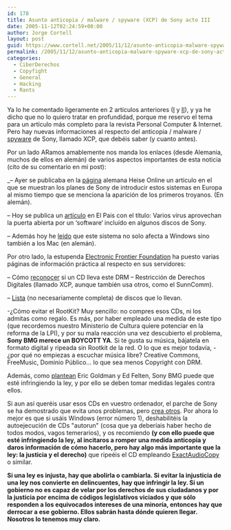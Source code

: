 ```yaml
---
id: 178
title: Asunto anticopia / malware / spyware (XCP) de Sony acto III
date: 2005-11-12T02:24:59+00:00
author: Jorge Cortell
layout: post
guid: https://www.cortell.net/2005/11/12/asunto-anticopia-malware-spyware-xcp-de-sony-acto-iii/
permalink: /2005/11/12/asunto-anticopia-malware-spyware-xcp-de-sony-acto-iii/
categories:
  - CiberDerechos
  - Copyfight
  - General
  - Hacking
  - Rants
---
```

Ya lo he comentado ligeramente en 2 artí­culos anteriores ([I](https://www.cortell.net/2005/11/02/noticias-que-no-vereis-en-el-telediario/) y [II](https://www.cortell.net/2005/11/04/asunto-anticopia-malware-de-sony-acto-ii/)), y ya he dicho que no lo quiero tratar en profundidad, porque me reservo el tema para un artí­culo más completo para la revista Personal Computer & Internet. Pero hay nuevas informaciones al respecto del anticopia / malware / [spyware](https://news.com.com/Antivirus+firms+target+Sony+copy+protection/2100-1029_3-5942265.html?part=rss&tag=5942265&subj=news) de Sony, llamado XCP, que debéis saber (y cuanto antes).

Por un lado ARamos amablemente nos manda los enlaces (desde Alemania, muchos de ellos en alemán) de varios aspectos importantes de esta noticia (cito de su comentario en mi post):

_– Ayer se publicaba en la [página](https://www.heise.de/newsticker/meldung/66007) alemana Heise Online un articulo en el que se muestran los planes de Sony de introducir estos sistemas en Europa al mismo tiempo que se menciona la aparición de los primeros troyanos. (En alemán).</p> 

– Hoy se publica un [artí­culo](https://www.elpais.es/articulo/elpportec/20051111elpepunet_1/Tes) en El Pais con el tí­tulo: Varios virus aprovechan la puerta abierta por un ‘software‘ incluí­do en algunos discos de Sony.

– Además hoy he [leido](https://www.heise.de/newsticker/meldung/66044) que este sistema no solo afecta a Windows sino también a los Mac (en alemán).</em>

Por otro lado, la estupenda [Electronic Frontier Foundation](https://www.eff.org) ha puesto varias páginas de información práctica al respecto en sus servidores:

– Cómo [reconocer](https://www.eff.org/IP/DRM/Sony-BMG/) si un CD lleva este DRM – Restricción de Derechos Digitales (llamado XCP, aunque también usa otros, como el SunnComm).

– [Lista](https://www.eff.org/deeplinks/archives/004144.php) (no necesariamente completa) de discos que lo llevan.

-¿Cómo evitar el RootKit? Muy sencillo: no compres esos CDs, ni los admitas como regalo. Es más, por haber empleado una medida de este tipo (que recordemos nuestro Ministerio de Cultura quiere potenciar en la reforma de la LPI), y por su mala reacción una vez descubierto el problema, **Sony BMG merece un BOYCOTT YA**. Si te gusta su música, bájatela en formato digital y ripeada sin Rootkit de la red. O lo que es mejor todaví­a, -¿por qué no empiezas a escuchar música libre? Creative Commons, FreeMusic, Dominio Público... lo que sea menos Copyright con DRM.

Además, como [plantean](https://blog.ericgoldman.org/archives/2005/11/is_sonys_drm_sp.htm) Eric Goldman y Ed Felten, Sony BMG puede que esté infringiendo la ley, y por ello se deben tomar medidas legales contra ellos.

Si aun así­ queréis usar esos CDs en vuestro ordenador, el parche de Sony se ha demostrado que evita unos problemas, pero [crea otros](https://www.freedom-to-tinker.com/?p=921). Por ahora lo mejor es que si usáis Windows (error número 1), deshabilitéis la autoejecución de CDs "autorun" (cosa que ya deberí­ais haber hecho de todos modos, vagos temerarios), y os recomiendo **(y con ello puede que esté infringiendo la ley, al incitaros a romper una medida anticopia y daros información de cómo hacerlo, pero hay algo más importante que la ley: la justicia y el derecho)** que ripeéis el CD empleando [ExactAudioCopy](https://www.exactaudiocopy.de/) o similar.

**Si una ley es injusta, hay que abolirla o cambiarla. Si evitar la injusticia de una ley nos convierte en delincuentes, hay que infringir la ley. Si un gobierno no es capaz de velar por los derechos de sus ciudadanos y por la justicia por encima de códigos legislativos viciados y que sólo responden a los equivocados intereses de una minorí­a, entonces hay que derrocar a ese gobierno. Ellos sabrán hasta dónde quieren llegar. Nosotros lo tenemos muy claro.**